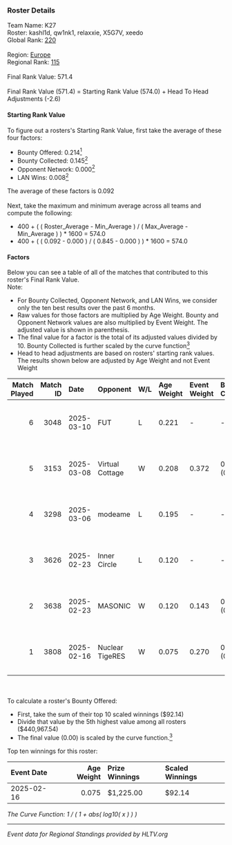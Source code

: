 ### Roster Details<br />
Team Name: K27<br />
Roster: kashl1d, qw1nk1, relaxxie, X5G7V, xeedo<br />
Global Rank: [220](../../standings_global_2025_08_04.md)<br />
<br />
Region: [Europe]( ../../standings_europe_2025_08_04.md)<br />
Regional Rank: [115]( ../../standings_europe_2025_08_04.md)<br />
<br />
Final Rank Value:  571.4<br />
<br />
Final Rank Value (571.4) = Starting Rank Value (574.0) + Head To Head Adjustments (-2.6)<br />

#### Starting Rank Value<br />
To figure out a rosters's Starting Rank Value, first take the average of these four factors:<br />
- Bounty Offered: 0.214[<sup>1</sup>](#table2)
- Bounty Collected: 0.145[<sup>2</sup>](#table1)
- Opponent Network: 0.000[<sup>2</sup>](#table1)
- LAN Wins: 0.008[<sup>2</sup>](#table1)

The average of these factors is 0.092<br />
<br />
Next, take the maximum and minimum average across all teams and compute the following:<br />
- 400 + ( ( Roster_Average - Min_Average ) / ( Max_Average - Min_Average ) ) * 1600 = 574.0
- 400 + ( ( 0.092 - 0.000 ) / ( 0.845 - 0.000 ) ) * 1600 = 574.0


#### Factors<br />
Below you can see a table of all of the matches that contributed to this roster's Final Rank Value.<br />
Note:<br />

- For Bounty Collected, Opponent Network, and LAN Wins, we consider only the ten best results over the past 6 months.
- Raw values for those factors are multiplied by Age Weight. Bounty and Opponent Network values are also multiplied by Event Weight. The adjusted value is shown in parenthesis.
- The final value for a factor is the total of its adjusted values divided by 10. Bounty Collected is further scaled by the curve function[<sup>3</sup>](#curveFunction)
- Head to head adjustments are based on rosters' starting rank values. The results shown below are adjusted by Age Weight and not Event Weight
<span id="table1"></span><br />


| Match Played | Match ID | Date       | Opponent        | W/L | Age Weight | Event Weight | Bounty Collected | Opponent Network | LAN Wins  | H2H Adj. | Roster                                  |
| -: | -: | :- | :- | :- | :- | :- | :- | :- | :- | -: | :- |
|            6 |     3048 | 2025-03-10 | FUT             | L   | 0.221      | -            | -                | -                | -         |    -2.29 | kashl1d, qw1nk1, relaxxie, X5G7V, xeedo |
|            5 |     3153 | 2025-03-08 | Virtual Cottage | W   | 0.208      | 0.372        | 0.000 (0.000)    | 0.007 (0.001)    | 0 (0.000) |     1.80 | kashl1d, qw1nk1, relaxxie, X5G7V, xeedo |
|            4 |     3298 | 2025-03-06 | modeame         | L   | 0.195      | -            | -                | -                | -         |    -1.86 | kashl1d, qw1nk1, relaxxie, X5G7V, xeedo |
|            3 |     3626 | 2025-02-23 | Inner Circle    | L   | 0.120      | -            | -                | -                | -         |    -2.26 | kashl1d, qw1nk1, relaxxie, X5G7V, xeedo |
|            2 |     3638 | 2025-02-23 | MASONIC         | W   | 0.120      | 0.143        | 0.000 (0.000)    | 0.000 (0.000)    | 0 (0.000) |     1.03 | kashl1d, qw1nk1, relaxxie, X5G7V, xeedo |
|            1 |     3808 | 2025-02-16 | Nuclear TigeRES | W   | 0.075      | 0.270        | 0.001 (0.000)    | 0.037 (0.001)    | 1 (0.075) |     0.98 | kashl1d, qw1nk1, relaxxie, X5G7V, xeedo |

<br />
<span id="table2"></span><br />
To calculate a roster's Bounty Offered:<br />

- First, take the sum of their top 10 scaled winnings ($92.14)
- Divide that value by the 5th highest value among all rosters ($440,967.54)
- The final value (0.00) is scaled by the curve function.[<sup>3</sup>](#curveFunction)

Top ten winnings for this roster:<br />

| Event Date | Age Weight | Prize Winnings | Scaled Winnings |
| :- | -: | :- | :- |
| 2025-02-16 |      0.075 | $1,225.00      | $92.14          |


<span id="curveFunction"></span>_The Curve Function: 1 / ( 1 + abs( log10( x ) ) )_<br />

---
_Event data for Regional Standings provided by HLTV.org_<br />
